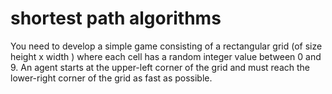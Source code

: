 # shortest path algorithms

You need to develop a simple game consisting of a
rectangular grid (of size height x width ) where each cell has a random integer value between
0 and 9. An agent starts at the upper-left corner of the grid and must reach the lower-right
corner of the grid as fast as possible.
